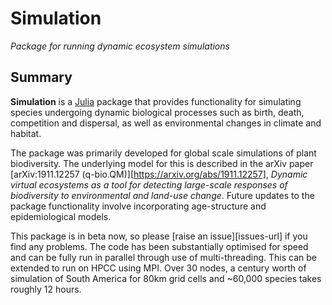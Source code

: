 # Simulation

*Package for running dynamic ecosystem simulations*

## Summary

**Simulation** is a [Julia](http://www.julialang.org) package that
provides functionality for simulating species undergoing dynamic 
biological processes such as birth, death, competition and dispersal, as well as 
environmental changes in climate and habitat.

The package was primarily developed for global scale simulations of 
plant biodiversity. The underlying model for this is described in the arXiv
paper [arXiv:1911.12257 (q-bio.QM)][https://arxiv.org/abs/1911.12257],
*Dynamic virtual ecosystems as a tool for detecting large-scale 
responses of biodiversity to environmental and land-use change*.
Future updates to the package functionality involve incorporating
age-structure and epidemiological models.

This package is in beta now, so please [raise an issue][issues-url] if you find any
problems. The code has been substantially optimised for speed and can be fully
run in parallel through use of multi-threading. This can be extended to run 
on HPCC using MPI. Over 30 nodes, a century worth of simulation of 
South America for 80km grid cells and ~60,000 species takes roughly 12 hours.
